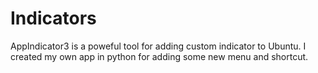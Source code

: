 # Indicators
AppIndicator3 is a poweful tool for adding custom indicator to Ubuntu. I created my own app in python for adding some new menu and shortcut.
